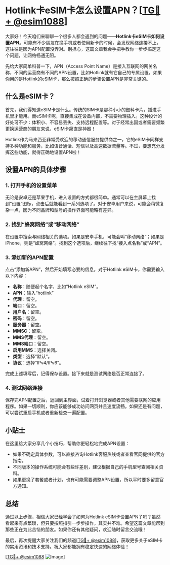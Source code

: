 # Hotlink卡eSIM卡怎么设置APN？[[TG💪+ @esim1088](https://t.me/s/esim1088)]

大家好！今天咱们来聊聊一个很多人都会遇到的问题——**Hotlink卡eSIM卡如何设置APN**。可能有不少朋友在换手机或者使用新卡的时候，会发现网络连接不上，这往往是因为APN配置没弄对。别担心，这篇文章我会手把手教你一步步搞定这个问题，让网络畅通无阻。

先给大家简单科普一下，APN（Access Point Name）是接入互联网的网关名称，不同的运营商有不同的APN设置，比如Hotlink就有它自己的专属设置。如果你用的是Hotlink的eSIM卡，那么按照正确的步骤设置APN是非常关键的。

## 什么是eSIM卡？

首先，我们得知道eSIM卡是什么。传统的SIM卡是那种小小的塑料卡片，插进手机里才能用。而eSIM卡呢，直接集成在设备内部，不需要物理插入。这种设计的好处可不少：体积小、不容易丢失、支持远程配置等。对于经常出国或者需要频繁更换运营商的朋友来说，eSIM卡简直是神器！

Hotlink作为马来西亚非常受欢迎的移动通信服务提供商之一，它的eSIM卡同样支持多种功能和服务，比如语音通话、短信以及高速数据流量等。不过，要想充分发挥这些功能，就得正确地设置APN啦！

## 设置APN的具体步骤

### 1. 打开手机的设置菜单

无论是安卓还是苹果手机，进入设置的方式都很简单。通常可以在主屏幕上找到“设置”图标，点击后就能看到一系列选项了。对于安卓用户来说，可能会稍微复杂一点，因为不同品牌和型号的操作界面可能略有差异。

### 2. 找到“蜂窝网络”或“移动网络”

在设置中搜索与网络相关的选项。如果是安卓手机，可能会叫“移动网络”；如果是iPhone，则是“蜂窝网络”。找到这个选项后，继续往下找“接入点名称”或“APN”。

### 3. 添加新的APN配置

点击“添加新APN”，然后开始填写必要的信息。对于Hotlink eSIM卡，你需要输入以下内容：

- **名称**：随便起个名字，比如“Hotlink eSIM”。
- **APN**：输入“hotlink”
- **代理**：留空。
- **端口**：留空。
- **用户名**：留空。
- **密码**：留空。
- **服务器**：留空。
- **MMSC**：留空。
- **MMS代理**：留空。
- **MMS端口**：留空。
- **启用MMS**：选择关闭。
- **类型**：选择“默认”。
- **协议**：选择“IPv4/IPv6”。

完成上述填写后，记得保存设置。接下来就是测试网络是否正常连接了。

### 4. 测试网络连接

保存完APN配置之后，返回到主界面，试着打开浏览器或者其他需要联网的应用程序。如果一切顺利，你应该能够成功访问网页并且速度流畅。如果还是有问题，可以尝试重启手机或者重新检查一遍配置。

## 小贴士

在这里给大家分享几个小技巧，帮助你更轻松地完成APN设置：

- 如果不确定具体参数，可以直接咨询Hotlink客服热线或者查看官网提供的官方指南。
- 不同版本的操作系统可能会有些许差别，建议根据自己的手机型号查阅相关资料。
- 如果更换了套餐或者计划，也有可能需要调整APN设置，所以平时要多留意官方通知。

## 总结

通过以上步骤，相信大家已经学会了如何为Hotlink eSIM卡设置APN了吧？虽然看起来有点繁琐，但只要按照指引一步步操作，其实并不难。希望这篇文章能帮到那些正在为此苦恼的朋友。如果你还有其他疑问，欢迎随时留言交流哦！

最后，再次提醒大家关注我们的频道[[TG💪+ @esim1088](https://t.me/s/esim1088)]，获取更多关于eSIM卡的实用资讯和技术支持。祝大家都能拥有稳定快速的网络体验！

[[TG💪+ @esim1088](https://t.me/s/esim1088) ![Image](https://i.postimg.cc/4NQfJmqS/Snipaste-2025-05-13-00-14-12.png)]
